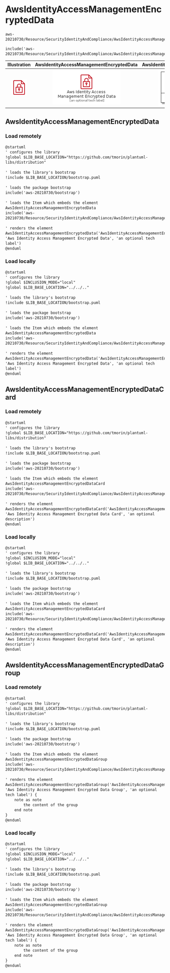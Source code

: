 # AwsIdentityAccessManagementEncryptedData


```text
aws-20210730/Resource/SecurityIdentityAndCompliance/AwsIdentityAccessManagementEncryptedData
```

```text
include('aws-20210730/Resource/SecurityIdentityAndCompliance/AwsIdentityAccessManagementEncryptedData')
```



| Illustration | AwsIdentityAccessManagementEncryptedData | AwsIdentityAccessManagementEncryptedDataCard | AwsIdentityAccessManagementEncryptedDataGroup |
| :---: | :---: | :---: | :---: |
| ![illustration for Illustration](../../../aws-20210730/Resource/SecurityIdentityAndCompliance/AwsIdentityAccessManagementEncryptedData.png) | ![illustration for AwsIdentityAccessManagementEncryptedData](../../../aws-20210730/Resource/SecurityIdentityAndCompliance/AwsIdentityAccessManagementEncryptedData.Local.png) | ![illustration for AwsIdentityAccessManagementEncryptedDataCard](../../../aws-20210730/Resource/SecurityIdentityAndCompliance/AwsIdentityAccessManagementEncryptedDataCard.Local.png) | ![illustration for AwsIdentityAccessManagementEncryptedDataGroup](../../../aws-20210730/Resource/SecurityIdentityAndCompliance/AwsIdentityAccessManagementEncryptedDataGroup.Local.png) |




## AwsIdentityAccessManagementEncryptedData

### Load remotely
```plantuml
@startuml
' configures the library
!global $LIB_BASE_LOCATION="https://github.com/tmorin/plantuml-libs/distribution"

' loads the library's bootstrap
!include $LIB_BASE_LOCATION/bootstrap.puml

' loads the package bootstrap
include('aws-20210730/bootstrap')

' loads the Item which embeds the element AwsIdentityAccessManagementEncryptedData
include('aws-20210730/Resource/SecurityIdentityAndCompliance/AwsIdentityAccessManagementEncryptedData')

' renders the element
AwsIdentityAccessManagementEncryptedData('AwsIdentityAccessManagementEncryptedData', 'Aws Identity Access Management Encrypted Data', 'an optional tech label')
@enduml
```

### Load locally
```plantuml
@startuml
' configures the library
!global $INCLUSION_MODE="local"
!global $LIB_BASE_LOCATION="../../.."

' loads the library's bootstrap
!include $LIB_BASE_LOCATION/bootstrap.puml

' loads the package bootstrap
include('aws-20210730/bootstrap')

' loads the Item which embeds the element AwsIdentityAccessManagementEncryptedData
include('aws-20210730/Resource/SecurityIdentityAndCompliance/AwsIdentityAccessManagementEncryptedData')

' renders the element
AwsIdentityAccessManagementEncryptedData('AwsIdentityAccessManagementEncryptedData', 'Aws Identity Access Management Encrypted Data', 'an optional tech label')
@enduml
```

## AwsIdentityAccessManagementEncryptedDataCard

### Load remotely
```plantuml
@startuml
' configures the library
!global $LIB_BASE_LOCATION="https://github.com/tmorin/plantuml-libs/distribution"

' loads the library's bootstrap
!include $LIB_BASE_LOCATION/bootstrap.puml

' loads the package bootstrap
include('aws-20210730/bootstrap')

' loads the Item which embeds the element AwsIdentityAccessManagementEncryptedDataCard
include('aws-20210730/Resource/SecurityIdentityAndCompliance/AwsIdentityAccessManagementEncryptedData')

' renders the element
AwsIdentityAccessManagementEncryptedDataCard('AwsIdentityAccessManagementEncryptedDataCard', 'Aws Identity Access Management Encrypted Data Card', 'an optional description')
@enduml
```

### Load locally
```plantuml
@startuml
' configures the library
!global $INCLUSION_MODE="local"
!global $LIB_BASE_LOCATION="../../.."

' loads the library's bootstrap
!include $LIB_BASE_LOCATION/bootstrap.puml

' loads the package bootstrap
include('aws-20210730/bootstrap')

' loads the Item which embeds the element AwsIdentityAccessManagementEncryptedDataCard
include('aws-20210730/Resource/SecurityIdentityAndCompliance/AwsIdentityAccessManagementEncryptedData')

' renders the element
AwsIdentityAccessManagementEncryptedDataCard('AwsIdentityAccessManagementEncryptedDataCard', 'Aws Identity Access Management Encrypted Data Card', 'an optional description')
@enduml
```

## AwsIdentityAccessManagementEncryptedDataGroup

### Load remotely
```plantuml
@startuml
' configures the library
!global $LIB_BASE_LOCATION="https://github.com/tmorin/plantuml-libs/distribution"

' loads the library's bootstrap
!include $LIB_BASE_LOCATION/bootstrap.puml

' loads the package bootstrap
include('aws-20210730/bootstrap')

' loads the Item which embeds the element AwsIdentityAccessManagementEncryptedDataGroup
include('aws-20210730/Resource/SecurityIdentityAndCompliance/AwsIdentityAccessManagementEncryptedData')

' renders the element
AwsIdentityAccessManagementEncryptedDataGroup('AwsIdentityAccessManagementEncryptedDataGroup', 'Aws Identity Access Management Encrypted Data Group', 'an optional tech label') {
    note as note
        the content of the group
    end note
}
@enduml
```

### Load locally
```plantuml
@startuml
' configures the library
!global $INCLUSION_MODE="local"
!global $LIB_BASE_LOCATION="../../.."

' loads the library's bootstrap
!include $LIB_BASE_LOCATION/bootstrap.puml

' loads the package bootstrap
include('aws-20210730/bootstrap')

' loads the Item which embeds the element AwsIdentityAccessManagementEncryptedDataGroup
include('aws-20210730/Resource/SecurityIdentityAndCompliance/AwsIdentityAccessManagementEncryptedData')

' renders the element
AwsIdentityAccessManagementEncryptedDataGroup('AwsIdentityAccessManagementEncryptedDataGroup', 'Aws Identity Access Management Encrypted Data Group', 'an optional tech label') {
    note as note
        the content of the group
    end note
}
@enduml
```

